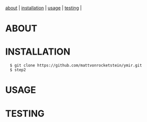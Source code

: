 [about](#about) | [installation](#installation) | [usage](#usage) | [testing](#testing) |


<a name="about">ABOUT</a>
=========================


<a name="installation">INSTALLATION</a>
=======================================

```shell
  $ git clone https://github.com/mattvonrocketstein/ymir.git
  $ step2
```

<a name="usage">USAGE</a>
==========================


<a name="testing">TESTING</a>
=============================
